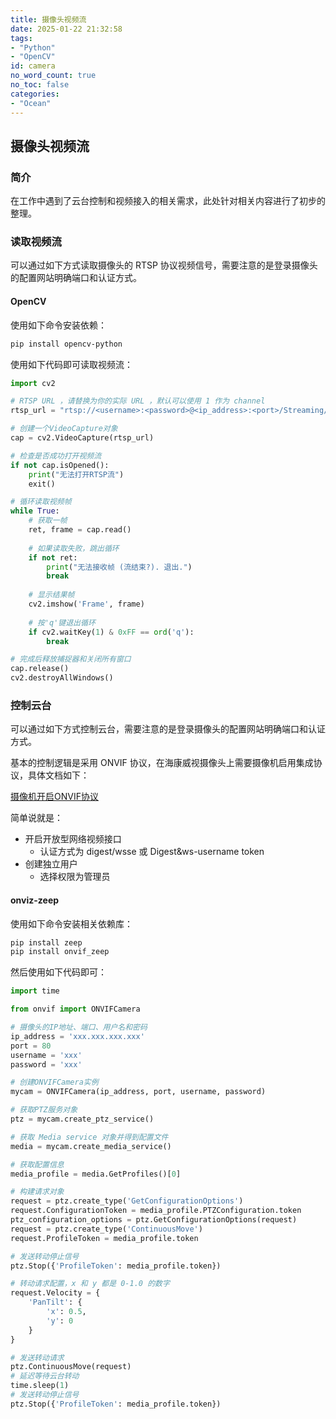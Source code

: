```yaml
---
title: 摄像头视频流
date: 2025-01-22 21:32:58
tags:
- "Python"
- "OpenCV"
id: camera
no_word_count: true
no_toc: false
categories: 
- "Ocean"
---
```


## 摄像头视频流

### 简介

在工作中遇到了云台控制和视频接入的相关需求，此处针对相关内容进行了初步的整理。

### 读取视频流

可以通过如下方式读取摄像头的 RTSP 协议视频信号，需要注意的是登录摄像头的配置网站明确端口和认证方式。

####  OpenCV

使用如下命令安装依赖：

```bash
pip install opencv-python
```

使用如下代码即可读取视频流：

```python
import cv2

# RTSP URL ，请替换为你的实际 URL ，默认可以使用 1 作为 channel
rtsp_url = "rtsp://<username>:<password>@<ip_address>:<port>/Streaming/Channels/<channel>"

# 创建一个VideoCapture对象
cap = cv2.VideoCapture(rtsp_url)

# 检查是否成功打开视频流
if not cap.isOpened():
    print("无法打开RTSP流")
    exit()

# 循环读取视频帧
while True:
    # 获取一帧
    ret, frame = cap.read()
    
    # 如果读取失败，跳出循环
    if not ret:
        print("无法接收帧 (流结束?). 退出.")
        break
    
    # 显示结果帧
    cv2.imshow('Frame', frame)
    
    # 按'q'键退出循环
    if cv2.waitKey(1) & 0xFF == ord('q'):
        break

# 完成后释放捕捉器和关闭所有窗口
cap.release()
cv2.destroyAllWindows()
```

### 控制云台

可以通过如下方式控制云台，需要注意的是登录摄像头的配置网站明确端口和认证方式。

基本的控制逻辑是采用 ONVIF 协议，在海康威视摄像头上需要摄像机启用集成协议，具体文档如下：

[摄像机开启ONVIF协议](https://knowbot.hikvision.com/webchatbot-pc/#/sharingPath?params=379537&sysNum=1693447044565&type=0)

简单说就是：

- 开启开放型网络视频接口
    - 认证方式为 digest/wsse 或 Digest&ws-username token 
- 创建独立用户
    - 选择权限为管理员

#### onviz-zeep

使用如下命令安装相关依赖库：

```bash
pip install zeep
pip install onvif_zeep
```

然后使用如下代码即可：

```python
import time

from onvif import ONVIFCamera

# 摄像头的IP地址、端口、用户名和密码
ip_address = 'xxx.xxx.xxx.xxx'
port = 80
username = 'xxx'
password = 'xxx'

# 创建ONVIFCamera实例
mycam = ONVIFCamera(ip_address, port, username, password)

# 获取PTZ服务对象
ptz = mycam.create_ptz_service()

# 获取 Media service 对象并得到配置文件
media = mycam.create_media_service()

# 获取配置信息
media_profile = media.GetProfiles()[0]

# 构建请求对象
request = ptz.create_type('GetConfigurationOptions')
request.ConfigurationToken = media_profile.PTZConfiguration.token
ptz_configuration_options = ptz.GetConfigurationOptions(request)
request = ptz.create_type('ContinuousMove')
request.ProfileToken = media_profile.token

# 发送转动停止信号
ptz.Stop({'ProfileToken': media_profile.token})

# 转动请求配置，x 和 y 都是 0-1.0 的数字
request.Velocity = {
    'PanTilt': {
        'x': 0.5,
        'y': 0
    }
}

# 发送转动请求
ptz.ContinuousMove(request)
# 延迟等待云台转动
time.sleep(1)
# 发送转动停止信号
ptz.Stop({'ProfileToken': media_profile.token})
```
